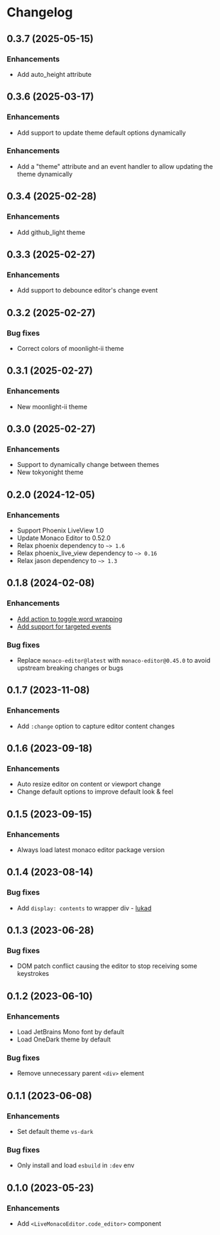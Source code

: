# Changelog

## 0.3.7 (2025-05-15)

### Enhancements

- Add auto_height attribute

## 0.3.6 (2025-03-17)

### Enhancements

  * Add support to update theme default options dynamically

### Enhancements

  * Add a "theme" attribute and an event handler to allow updating the theme dynamically

## 0.3.4 (2025-02-28)

### Enhancements

  * Add github_light theme

## 0.3.3 (2025-02-27)

### Enhancements

  * Add support to debounce editor's change event

## 0.3.2 (2025-02-27)

### Bug fixes

  * Correct colors of moonlight-ii theme

## 0.3.1 (2025-02-27)

### Enhancements

  * New moonlight-ii theme

## 0.3.0 (2025-02-27)

### Enhancements

  * Support to dynamically change between themes
  * New tokyonight theme

## 0.2.0 (2024-12-05)

### Enhancements
  * Support Phoenix LiveView 1.0
  * Update Monaco Editor to 0.52.0
  * Relax phoenix dependency to `~> 1.6`
  * Relax phoenix_live_view dependency to `~> 0.16`
  * Relax jason dependency to `~> 1.3`

## 0.1.8 (2024-02-08)

### Enhancements
  * [Add action to toggle word wrapping](https://github.com/BeaconCMS/live_monaco_editor/pull/20)
  * [Add support for targeted events](https://github.com/BeaconCMS/live_monaco_editor/pull/21)

### Bug fixes
  * Replace `monaco-editor@latest` with `monaco-editor@0.45.0` to avoid upstream breaking changes or bugs

## 0.1.7 (2023-11-08)

### Enhancements
  * Add `:change` option to capture editor content changes

## 0.1.6 (2023-09-18)

### Enhancements
  * Auto resize editor on content or viewport change
  * Change default options to improve default look & feel

## 0.1.5 (2023-09-15)

### Enhancements
  * Always load latest monaco editor package version

## 0.1.4 (2023-08-14)

### Bug fixes
  * Add `display: contents` to wrapper div - [lukad](https://github.com/lukad)

## 0.1.3 (2023-06-28)

### Bug fixes
  * DOM patch conflict causing the editor to stop receiving some keystrokes

## 0.1.2 (2023-06-10)

### Enhancements
  * Load JetBrains Mono font by default
  * Load OneDark theme by default

### Bug fixes
  * Remove unnecessary parent `<div>` element

## 0.1.1 (2023-06-08)

### Enhancements
  * Set default theme `vs-dark`

### Bug fixes
  * Only install and load `esbuild` in `:dev` env

## 0.1.0 (2023-05-23)

### Enhancements
  * Add `<LiveMonacoEditor.code_editor>` component

